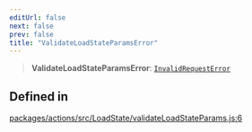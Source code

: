 ```yaml
---
editUrl: false
next: false
prev: false
title: "ValidateLoadStateParamsError"
---
```


> **ValidateLoadStateParamsError**: [`InvalidRequestError`](/reference/tevm/errors/classes/invalidrequesterror/)

## Defined in

[packages/actions/src/LoadState/validateLoadStateParams.js:6](https://github.com/evmts/tevm-monorepo/blob/main/packages/actions/src/LoadState/validateLoadStateParams.js#L6)
